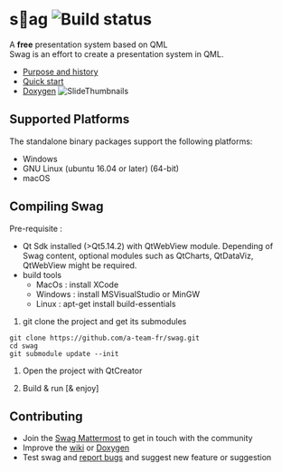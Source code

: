 # s🤘ag  ![Build status](https://github.com/a-team-fr/swag/workflows/CI/badge.svg)
A **free** presentation system based on QML  
Swag is an effort to create a presentation system in QML.  
  * [Purpose and history](https://github.com/a-team-fr/swag/wiki) 
  * [Quick start](https://github.com/a-team-fr/swag/wiki/Quick-start) 
  * [Doxygen](https://a-team-fr.github.io/swag/html) 
![SlideThumbnails](https://user-images.githubusercontent.com/9682519/78081707-7bb3ad80-73b1-11ea-9567-9df20ddebe70.png)    
## Supported Platforms

The standalone binary packages support the following platforms:

* Windows
* GNU Linux (ubuntu 16.04 or later) (64-bit)
* macOS 

## Compiling Swag  

Pre-requisite :
 * Qt Sdk installed (>Qt5.14.2) with QtWebView module. Depending of Swag content, optional modules such as QtCharts, QtDataViz, QtWebView might be required.
 * build tools
   * MacOs : install XCode
   * Windows : install MSVisualStudio or MinGW
   * Linux : apt-get install build-essentials

1. git clone the project and get its submodules
```
git clone https://github.com/a-team-fr/swag.git
cd swag
git submodule update --init
```

1. Open the project with QtCreator

1. Build & run [& enjoy]

## Contributing
* Join the [Swag Mattermost](https://framateam.org/swagsoftware/) to get in touch with the community
* Improve the [wiki](https://github.com/a-team-fr/swag/wiki) or [Doxygen](https://a-team-fr.github.io/swag/html) 
* Test swag and [report bugs](https://github.com/a-team-fr/swag/issues/new/choose) and suggest new feature or suggestion
